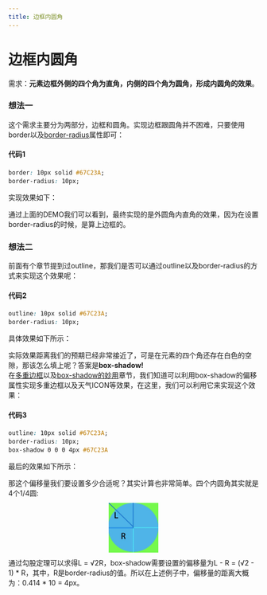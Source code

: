 ```yaml
---
title: 边框内圆角
---
```

# 边框内圆角
需求：**元素边框外侧的四个角为直角，内侧的四个角为圆角，形成内圆角的效果**。
### 想法一
这个需求主要分为两部分，边框和圆角。实现边框跟圆角并不困难，只要使用border以及[border-radius](https://developer.mozilla.org/zh-CN/docs/Web/CSS/border-radius)属性即可：
#### 代码1
```css
border: 10px solid #67C23A;
border-radius: 10px;
```
实现效果如下：
<demo-1-4 />

通过上面的DEMO我们可以看到，最终实现的是外圆角内直角的效果，因为在设置border-radius的时候，是算上边框的。
### 想法二
前面有个章节提到过outline，那我们是否可以通过outline以及border-radius的方式来实现这个效果呢：
#### 代码2
```css
outline: 10px solid #67C23A;
border-radius: 10px;
```
具体效果如下所示：

<demo-1-4 :type="'type2'" />

实际效果距离我们的预期已经非常接近了，可是在元素的四个角还存在白色的空隙，那该怎么填上呢？答案是**box-shadow!**<br/>
在[多重边框](/views/CSS3Note/backgroundAndBorder/BAB-2.html)以及[box-shadow的妙用](/views/CSS3Note/201907/15.html)章节，我们知道可以利用box-shadow的偏移属性实现多重边框以及天气ICON等效果，在这里，我们可以利用它来实现这个效果：
#### 代码3
```css
outline: 10px solid #67C23A;
border-radius: 10px;
box-shadow 0 0 0 4px #67C23A
```
最后的效果如下所示：

<demo-1-4 :type="'type3'" />

那这个偏移量我们要设置多少合适呢？其实计算也非常简单。四个内圆角其实就是4个1/4圆:
<img src="../../../.vuepress/public/images/demo-1-4-example.jpg" style="margin: 10px auto;width:100px;height:100px;display:block" alt="示例图" />
通过勾股定理可以求得L = √2R，box-shadow需要设置的偏移量为L - R = (√2 - 1) * R，其中，R是border-radius的值。所以在上述例子中，偏移量的距离大概为：0.414 * 10 = 4px。



